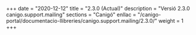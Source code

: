 +++
date        = "2020-12-12"
title       = "2.3.0 (Actual)"
description = "Versió 2.3.0 canigo.support.mailing"
sections    = "Canigó"
enllac		= "/canigo-portal/documentacio-llibreries/canigo.support.mailing/2.3.0/"
weight		= 1
+++
